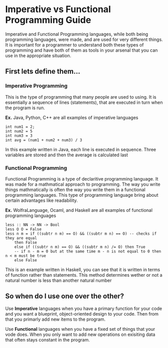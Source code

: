 # Imperative vs Functional Programming Guide

Imperative and Functional Programming languages, while both being programming languages, were made, and are used for very different things. It is important for a programmer to understand both these types of programming and have both of them as tools in your arsenal that you can use in the appropriate situation. 

## First lets define them...

### **Imperative Programming**
This is the type of programming that many people are used to using. It is essentially a sequence of lines (statements), that are executed in turn when the program is run.

**Ex.** Java, Python, C++ are all examples of imperative languages 

```
int num1 = 2;
int num2 = 5
int num3 = 3
int avg = (num1 + num2 + num3) / 3
```
In this example written in Java, each line is executed in sequence. Three variables are stored and then the average is calculated last 

### **Functional Programming**
Functional Programming is a type of declaritive programming language. It was made for a mathmatical approach to programming. The way you write things mathmatically is often the way you write them in a functional programming languages. This type of programming language bring about certain advantages like readability.

**Ex.** WolfraLanguage, Ocaml, and Haskell are all examples of functional programming languages

```
less :: NN -> NN -> Bool
less O O = False
less n m = if ((subtr n m) == O) && ((subtr m n) == O) -- checks if they are equal
    then False
    else if ((subtr n m) == O) && ((subtr m n) /= O) then True 
    -- if n - m = 0 but at the same time m - n is not equal to 0 then n < m must be true
    else False
```
This is an example written in Haskell, you can see that it is written in terms of function rather than statements. This method determines wether or not a natural number is less than another natural number 

## So when do I use one over the other?

Use **Imperative** languages when you have a primary function for your code and you want a blueprint, object-oriented design to your code. Then from that you primarly add new items to the program.

Use **Functional** languages when you have a fixed set of things that your vode does. When you only want to add new operations on exisiting data that often stays constant in the program.